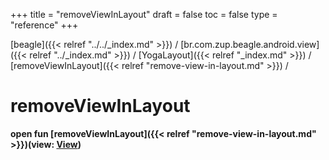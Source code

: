 +++
title = "removeViewInLayout"
draft = false
toc = false
type = "reference"
+++

[beagle]({{< relref "../../_index.md" >}}) / [br.com.zup.beagle.android.view]({{< relref "../_index.md" >}}) / [YogaLayout]({{< relref "_index.md" >}}) / [removeViewInLayout]({{< relref "remove-view-in-layout.md" >}}) / 



# removeViewInLayout  
  
<b><b>open fun [removeViewInLayout]({{< relref "remove-view-in-layout.md" >}})(view: [View](https://developer.android.com/reference/kotlin/android/view/View.html))</b></b>  



